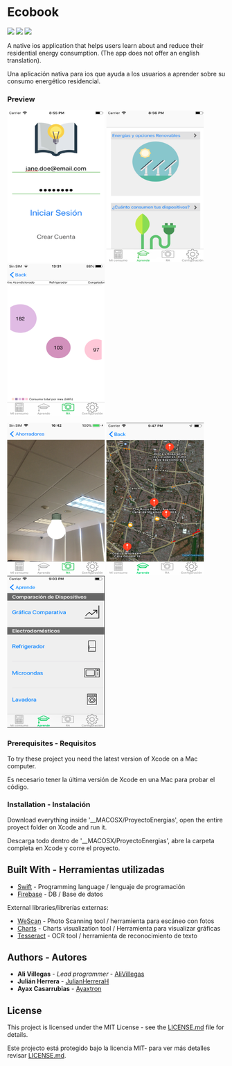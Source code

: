 # Ecobook 
<img src="https://img.shields.io/badge/language-Swift-orange.svg?style=flat"/> <img src="https://img.shields.io/badge/Tech-AR%20ML%20OCR%20IOS%20FIREBASE-green.svg?style=flat"/> <img src="https://img.shields.io/badge/License-MIT-yellow.svg?style=flat"/>

A native ios application that helps users learn about and reduce their residential energy consumption. (The app does not offer an english translation).

Una aplicación nativa para ios que ayuda a los usuarios a aprender sobre su consumo energético residencial.

### Preview 
<img src="WorkingAppImages/Login.png" width="225" height="350" alt="Login"> <img src="WorkingAppImages/LearnHome1.png" width="225" height="350"  alt="Home"> <img src="WorkingAppImages/finalGraph.png" width="225" height="350" alt="Graph"> 

<img src="WorkingAppImages/bulbAR.PNG" width="225" height="350"  alt="AR"> <img src="WorkingAppImages/MapDevices.png" width="225" height="350"  alt="map"> <img src="WorkingAppImages/Devices.png" width="225" height="350"  alt="Devices">


### Prerequisites - Requisitos

To try these project you need the latest version of Xcode on a Mac computer.

Es necesario tener la última versión de Xcode en una Mac para probar el código.

### Installation - Instalación

Download everything inside '__MACOSX/ProyectoEnergias', open the entire proyect folder on Xcode and run it.

Descarga todo dentro de '__MACOSX/ProyectoEnergias', abre la carpeta completa en Xcode y corre el proyecto.

## Built With - Herramientas utilizadas

* [Swift](https://swift.org/documentation/) - Programming language / lenguaje de programación
* [Firebase](https://firebase.google.com/) - DB / Base de datos

External libraries/librerías externas: 

* [WeScan](https://github.com/WeTransfer/WeScan) - Photo Scanning tool / herramienta para escáneo con fotos
* [Charts](https://github.com/danielgindi/Charts) - Charts visualization tool / Herramienta para visualizar gráficas
* [Tesseract](https://github.com/gali8/Tesseract-OCR-iOS) - OCR tool / herramienta de reconocimiento de texto

## Authors - Autores

* **Ali Villegas** - *Lead programmer* - [AliVillegas](https://github.com/AliVillegas)
* **Julián Herrera** - [JulianHerreraH](https://github.com/JulianHerreraH)
* **Ayax Casarrubias** - [Ayaxtron](https://github.com/Ayaxtron)

## License

This project is licensed under the MIT License - see the [LICENSE.md](LICENSE.md) file for details.

Este projecto está protegido bajo la licencia MIT- para ver más detalles revisar [LICENSE.md](LICENSE.md).
